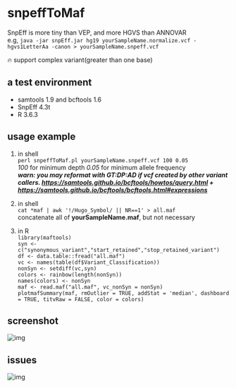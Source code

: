 # snpeffToMaf
SnpEff is more tiny than VEP, and more HGVS than ANNOVAR  
e.g, ```java -jar snpEff.jar hg19 yourSampleName.normalize.vcf -hgvs1LetterAa -canon > yourSampleName.snpeff.vcf```  
  
🔥 support complex variant(greater than one base)


## a test environment  
* samtools 1.9 and bcftools 1.6
* SnpEff 4.3t 
* R 3.6.3  

## usage example 
1. in shell  
```perl snpeffToMaf.pl yourSampleName.snpeff.vcf 100 0.05```  
*100* for minimum depth *0.05* for minimum allele frequency  
***warn: you may reformat with GT:DP:AD if vcf created by other variant callers. https://samtools.github.io/bcftools/howtos/query.html + https://samtools.github.io/bcftools/bcftools.html#expressions***

2. in shell  
```cat *maf | awk '!/Hugo_Symbol/ || NR==1' > all.maf```  
concatenate all of **yourSampleName.maf**, but not necessary  

3. in R  
```library(maftools)```  
```syn <- c("synonymous_variant","start_retained","stop_retained_variant")```  
```df <- data.table::fread("all.maf")```  
```vc <- names(table(df$Variant_Classification))```  
```nonSyn <- setdiff(vc,syn)```  
```colors <- rainbow(length(nonSyn))```  
```names(colors) <- nonSyn```  
```maf <- read.maf("all.maf", vc_nonSyn = nonSyn)```  
```plotmafSummary(maf, rmOutlier = TRUE, addStat = 'median', dashboard = TRUE, titvRaw = FALSE, color = colors)```  

## screenshot
![img](https://github.com/tsy19900929/snpeffToMaf/blob/master/plotmafSummary.png)

## issues
![img](https://github.com/tsy19900929/snpeffToMaf/blob/master/issues.png)
